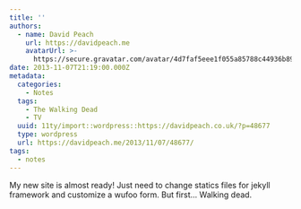 ```yaml
---
title: ''
authors:
  - name: David Peach
    url: https://davidpeach.me
    avatarUrl: >-
      https://secure.gravatar.com/avatar/4d7faf5eee1f055a85788c44936b8995eaab6dfb004e7854ec747ccb272e91ee?s=96&d=mm&r=g
date: 2013-11-07T21:19:00.000Z
metadata:
  categories:
    - Notes
  tags:
    - The Walking Dead
    - TV
  uuid: 11ty/import::wordpress::https://davidpeach.co.uk/?p=48677
  type: wordpress
  url: https://davidpeach.me/2013/11/07/48677/
tags:
  - notes
---
```

My new site is almost ready! Just need to change statics files for jekyll framework and customize a wufoo form. But first… Walking dead.